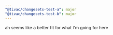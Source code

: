 ```yaml
---
"@tivac/changesets-test-a": major
"@tivac/changesets-test-b": major
---
```


ah seems like a better fit for what I'm going for here
